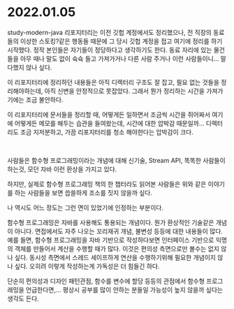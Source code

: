 # 2022.01.05

study-modern-java 리포지터리는 이전 깃헙 계정에서도 정리했으나, 전 직장의 동료들의 이상한 스토킹?같은 행동들 때문에 그 당시 깃헙 계정을 접고 여기에 정리를 하기 시작했다. 정작 본인들은 자기들이 정당하다고 생각하기도 한다. 동료 자리에 있는 물건 들을 아무 때나 말도 없이 슉슉 들고 가져가거나 다른 사람 주거나 이런 사람들이니... 말 다했지 않나 싶다.<br>

이 리포지터리에 정리하던 내용들은 아직 디렉터리 구조도 잘 잡고, 필요 없는 것들을 정리해야하는데, 아직 신변을 안정적으로 못잡았다. 그래서 뭔가 정리하는 시간을 가져가기에는 조금 불안하다.<br>

이 리포지터리에 문서들을 정리할 때, 어떻게든 일하면서 조금씩 시간을 쥐어짜서 여기에 어떻게든 메모를 해두는 습관을 들여왔는데, 시간에 대한 압박감 때문일까... 디렉터리도 조금 지저분하고, 가끔 리포지터리를 청소 해야한다는 압박감이 크다.<br>

<br>

사람들은 함수형 프로그래밍이라는 개념에 대해 신기술, Stream API, 똑똑한 사람들이 하는것, 모던 자바 이런 환상을 가지고 있다. <br>

하지만, 실제로 함수형 프로그래밍 책의 한 챕터라도 읽어본 사람들은 위와 같은 이야기를 하는 사람들을 보면 씁쓸하게 조소를 짓지 않을까 싶다.<br>

나 역시도 어느 정도는 그런 면이 있었기에 인정하는 부분이다.<br>

함수형 프로그래밍은 자바를 사용해도 통용되는 개념이다. 뭔가 환상적인 기술같은 개념이 아니다. 면접에서도 자주 나오는 꼬리재귀 개념, 불변성 등등에 대한 내용들이 많다. 예를 들면, 함수형 프로그래밍을 자바 기반으로 작성하다보면 인터페이스 기반으로 익명의 객체를 만들어서 계산을 수행할 때가 많다. 이것은 편의성 측면으로만 볼수는 없지 않나 싶다. 동시성 측면에서 스레드 세이프하게 연산을 수행하기위해 필요한 개념이지 않나 싶다. 오히려 이렇게 작성하는게 가독성은 더 힘들긴 하다.<br>

단순히 편의성과 디자인 패턴관점, 함수를 변수에 할당 등등의 관점에서 함수형 프로그래밍을 언급한다면,... 평상시 공부를 많이 안하는 분들일 가능성이 높지 않을까 싶다는 생각도 든다.<br>

<br>

